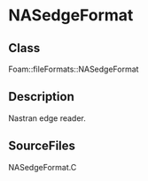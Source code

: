 # NASedgeFormat 
## Class
Foam::fileFormats::NASedgeFormat

## Description
Nastran edge reader.

## SourceFiles
NASedgeFormat.C

